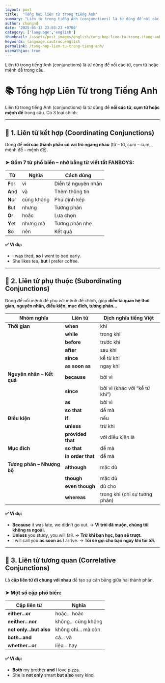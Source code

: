 ```yaml
---
layout: post
title:  "Tổng hợp liên từ trong tiếng Anh"
summary: "Liên từ trong tiếng Anh (conjunctions) là từ dùng để nối các từ, cụm từ hoặc mệnh đề trong câu."
author: chungnd
date: '2025-05-13 23:03:23 +0700'
category: ['language','english']
thumbnail: /assets/post_images/english/tong-hop-lien-tu-trong-tieng-anh.png
keywords: language,cautruc,english
permalink: /tong-hop-lien-tu-trong-tieng-anh/
usemathjax: true
---
```


Liên từ trong tiếng Anh (conjunctions) là từ dùng để nối các từ, cụm từ hoặc mệnh đề trong câu.


# 📚 Tổng hợp Liên Từ trong Tiếng Anh

Liên từ trong tiếng Anh (conjunctions) là từ dùng để **nối các từ, cụm từ hoặc mệnh đề** trong câu. Có 3 loại chính:

---

## 🔹 1. Liên từ kết hợp (Coordinating Conjunctions)

Dùng để **nối các thành phần có vai trò ngang nhau** (từ – từ, cụm – cụm, mệnh đề – mệnh đề).

### ➤ Gồm 7 từ phổ biến – nhớ bằng từ viết tắt **FANBOYS**:

| Từ | Nghĩa | Cách dùng |
|-----|--------|-----------|
| **F**or | vì | Diễn tả nguyên nhân |
| **A**nd | và | Thêm thông tin |
| **N**or | cũng không | Phủ định kép |
| **B**ut | nhưng | Tương phản |
| **O**r | hoặc | Lựa chọn |
| **Y**et | nhưng mà | Tương phản nhẹ |
| **S**o | nên | Kết quả |

#### ✅ Ví dụ:
- I was tired, **so** I went to bed early.
- She likes tea, **but** I prefer coffee.

---

## 🔹 2. Liên từ phụ thuộc (Subordinating Conjunctions)

Dùng để nối mệnh đề phụ với mệnh đề chính, giúp **diễn tả quan hệ thời gian, nguyên nhân, điều kiện, mục đích, tương phản…**

| **Nhóm nghĩa** | **Liên từ** | **Dịch nghĩa tiếng Việt** |
|----------------|-------------|----------------------------|
| **Thời gian** | **when** | khi |
| | **while** | trong khi |
| | **before** | trước khi |
| | **after** | sau khi |
| | **since** | kể từ khi |
| | **as soon as** | ngay khi |
| **Nguyên nhân – Kết quả** | **because** | bởi vì |
| | **since** | bởi vì (khác với “kể từ khi”) |
| | **as** | bởi vì |
| | **so that** | để mà |
| **Điều kiện** | **if** | nếu |
| | **unless** | trừ khi |
| | **provided that** | với điều kiện là |
| **Mục đích** | **so that** | để mà |
| | **in order that** | để mà |
| **Tương phản – Nhượng bộ** | **although** | mặc dù |
| | **though** | mặc dù |
| | **even though** | dù cho |
| | **whereas** | trong khi (chỉ sự tương phản) |

#### ✅ Ví dụ:
- **Because** it was late, we didn’t go out. → **Vì trời đã muộn, chúng tôi không ra ngoài.**
- **Unless** you study, you will fail. → **Trừ khi bạn học, bạn sẽ trượt.**
- I will call you **as soon as** I arrive. → **Tôi sẽ gọi cho bạn ngay khi tôi tới.**

---

## 🔹 3. Liên từ tương quan (Correlative Conjunctions)

Là **cặp liên từ đi chung với nhau** để tạo sự cân bằng giữa hai thành phần.

### ➤ Một số cặp phổ biến:

| Cặp liên từ | Nghĩa |
|-------------|--------|
| **either...or** | hoặc... hoặc |
| **neither...nor** | không... cũng không |
| **not only...but also** | không chỉ... mà còn |
| **both...and** | cả... và |
| **whether...or** | liệu... hay |

#### ✅ Ví dụ:
- **Both** my brother **and** I love pizza.
- She is **not only** smart **but also** very kind.
